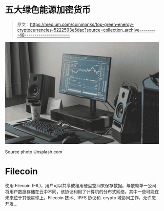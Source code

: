 # 五大绿色能源加密货币

> 原文：<https://medium.com/coinmonks/top-green-energy-cryptocurrencies-5222503e5dac?source=collection_archive---------48----------------------->

![](img/77d5cfd8d2b1779192dd89e8877d91c9.png)

Source photo Unsplash.com

# **Filecoin**

使用 Filecoin (FIL)，用户可以共享或租用硬盘空间来保存数据。与依赖单一公司将用户数据存储在云中不同，该协议利用了计算机的分布式网络，其中一些可能在未来位于其他星球上。Filecoin 技术、IPFS 协议和. crypto 域协同工作，允许您开发…